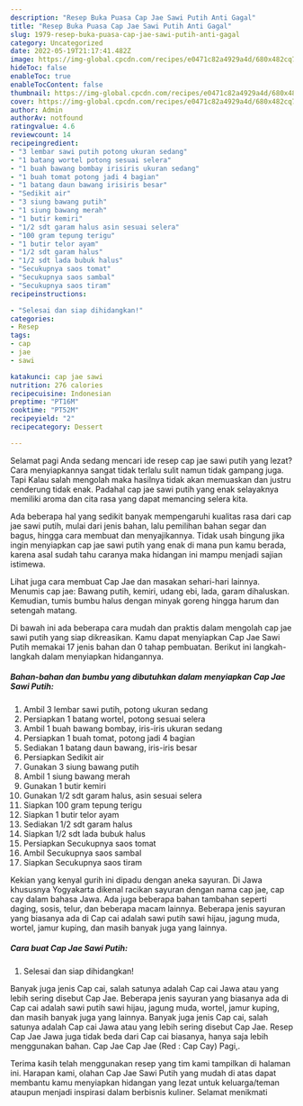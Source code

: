 ```yaml
---
description: "Resep Buka Puasa Cap Jae Sawi Putih Anti Gagal"
title: "Resep Buka Puasa Cap Jae Sawi Putih Anti Gagal"
slug: 1979-resep-buka-puasa-cap-jae-sawi-putih-anti-gagal
category: Uncategorized
date: 2022-05-19T21:17:41.482Z
image: https://img-global.cpcdn.com/recipes/e0471c82a4929a4d/680x482cq70/cap-jae-sawi-putih-foto-resep-utama.jpg
hideToc: false
enableToc: true
enableTocContent: false
thumbnail: https://img-global.cpcdn.com/recipes/e0471c82a4929a4d/680x482cq70/cap-jae-sawi-putih-foto-resep-utama.jpg
cover: https://img-global.cpcdn.com/recipes/e0471c82a4929a4d/680x482cq70/cap-jae-sawi-putih-foto-resep-utama.jpg
author: Admin
authorAv: notfound
ratingvalue: 4.6
reviewcount: 14
recipeingredient:
- "3 lembar sawi putih potong ukuran sedang"
- "1 batang wortel potong sesuai selera"
- "1 buah bawang bombay irisiris ukuran sedang"
- "1 buah tomat potong jadi 4 bagian"
- "1 batang daun bawang irisiris besar"
- "Sedikit air"
- "3 siung bawang putih"
- "1 siung bawang merah"
- "1 butir kemiri"
- "1/2 sdt garam halus asin sesuai selera"
- "100 gram tepung terigu"
- "1 butir telor ayam"
- "1/2 sdt garam halus"
- "1/2 sdt lada bubuk halus"
- "Secukupnya saos tomat"
- "Secukupnya saos sambal"
- "Secukupnya saos tiram"
recipeinstructions:

- "Selesai dan siap dihidangkan!"
categories:
- Resep
tags:
- cap
- jae
- sawi

katakunci: cap jae sawi 
nutrition: 276 calories
recipecuisine: Indonesian
preptime: "PT16M"
cooktime: "PT52M"
recipeyield: "2"
recipecategory: Dessert

---
```



Selamat pagi Anda sedang mencari ide resep cap jae sawi putih yang lezat? Cara menyiapkannya sangat tidak terlalu sulit namun tidak gampang juga. Tapi Kalau salah mengolah maka hasilnya tidak akan memuaskan dan justru cenderung tidak enak. Padahal cap jae sawi putih yang enak selayaknya memiliki aroma dan cita rasa yang dapat memancing selera kita.


Ada beberapa hal yang sedikit banyak mempengaruhi kualitas rasa dari cap jae sawi putih, mulai dari jenis bahan, lalu pemilihan bahan segar dan bagus, hingga cara membuat dan menyajikannya. Tidak usah bingung jika ingin menyiapkan cap jae sawi putih yang enak di mana pun kamu berada, karena asal sudah tahu caranya maka hidangan ini mampu menjadi sajian istimewa.

Lihat juga cara membuat Cap Jae dan masakan sehari-hari lainnya. Menumis cap jae: Bawang putih, kemiri, udang ebi, lada, garam dihaluskan. Kemudian, tumis bumbu halus dengan minyak goreng hingga harum dan setengah matang.


Di bawah ini ada beberapa cara mudah dan praktis dalam mengolah cap jae sawi putih yang siap dikreasikan. Kamu dapat menyiapkan Cap Jae Sawi Putih memakai 17 jenis bahan dan 0 tahap pembuatan. Berikut ini langkah-langkah dalam menyiapkan hidangannya.

<!--inarticleads1-->

##### Bahan-bahan dan bumbu yang dibutuhkan dalam menyiapkan Cap Jae Sawi Putih:

1. Ambil 3 lembar sawi putih, potong ukuran sedang
1. Persiapkan 1 batang wortel, potong sesuai selera
1. Ambil 1 buah bawang bombay, iris-iris ukuran sedang
1. Persiapkan 1 buah tomat, potong jadi 4 bagian
1. Sediakan 1 batang daun bawang, iris-iris besar
1. Persiapkan Sedikit air
1. Gunakan 3 siung bawang putih
1. Ambil 1 siung bawang merah
1. Gunakan 1 butir kemiri
1. Gunakan 1/2 sdt garam halus, asin sesuai selera
1. Siapkan 100 gram tepung terigu
1. Siapkan 1 butir telor ayam
1. Sediakan 1/2 sdt garam halus
1. Siapkan 1/2 sdt lada bubuk halus
1. Persiapkan Secukupnya saos tomat
1. Ambil Secukupnya saos sambal
1. Siapkan Secukupnya saos tiram


Kekian yang kenyal gurih ini dipadu dengan aneka sayuran. Di Jawa khususnya Yogyakarta dikenal racikan sayuran dengan nama cap jae, cap cay dalam bahasa Jawa. Ada juga beberapa bahan tambahan seperti daging, sosis, telur, dan beberapa macam lainnya. Beberapa jenis sayuran yang biasanya ada di Cap cai adalah sawi putih sawi hijau, jagung muda, wortel, jamur kuping, dan masih banyak juga yang lainnya. 

<!--inarticleads2-->

##### Cara buat Cap Jae Sawi Putih:


1. Selesai dan siap dihidangkan!

Banyak juga jenis Cap cai, salah satunya adalah Cap cai Jawa atau yang lebih sering disebut Cap Jae. Beberapa jenis sayuran yang biasanya ada di Cap cai adalah sawi putih sawi hijau, jagung muda, wortel, jamur kuping, dan masih banyak juga yang lainnya. Banyak juga jenis Cap cai, salah satunya adalah Cap cai Jawa atau yang lebih sering disebut Cap Jae. Resep Cap Jae Jawa juga tidak beda dari Cap cai biasanya, hanya saja lebih menggunakan bahan. Cap Jae Cap Jae (Red : Cap Cay) Pagi,. 

Terima kasih telah menggunakan resep yang tim kami tampilkan di halaman ini. Harapan kami, olahan Cap Jae Sawi Putih yang mudah di atas dapat membantu kamu menyiapkan hidangan yang lezat untuk keluarga/teman ataupun menjadi inspirasi dalam berbisnis kuliner. Selamat menikmati
